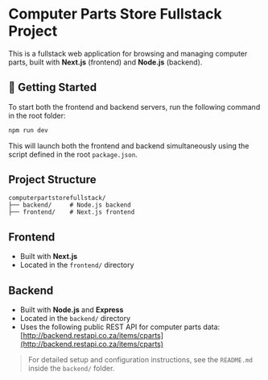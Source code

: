 
# Computer Parts Store Fullstack Project

This is a fullstack web application for browsing and managing computer parts, built with **Next.js** (frontend) and **Node.js** (backend).

## 🚀 Getting Started

To start both the frontend and backend servers, run the following command in the root folder:

```bash
npm run dev
```

This will launch both the frontend and backend simultaneously using the script defined in the root `package.json`.

##  Project Structure

```
computerpartstorefullstack/
├── backend/     # Node.js backend
├── frontend/    # Next.js frontend
```

##  Frontend

- Built with **Next.js**
- Located in the `frontend/` directory

##  Backend

- Built with **Node.js** and **Express**
- Located in the `backend/` directory
- Uses the following public REST API for computer parts data:
  [http://backend.restapi.co.za/items/cparts](http://backend.restapi.co.za/items/cparts)

> For detailed setup and configuration instructions, see the `README.md` inside the `backend/` folder.
